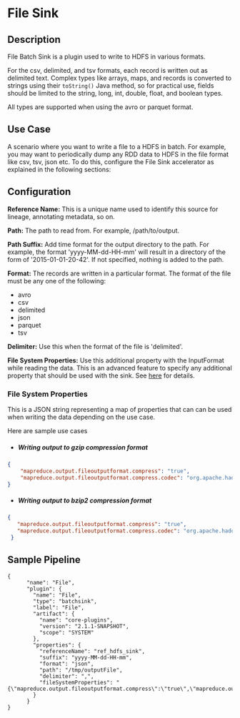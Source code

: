 # File Sink


## Description

File Batch Sink is a plugin used to write to HDFS in various formats.

For the csv, delimited, and tsv formats, each record is written out as delimited text.
Complex types like arrays, maps, and records is converted to strings using their
``toString()`` Java method, so for practical use, fields should be limited to the
string, long, int, double, float, and boolean types.

All types are supported when using the avro or parquet format.

## Use Case

A scenario where you want to write a file to a HDFS in batch. For example, you may want to periodically dump any RDD data to HDFS in the file format like csv, tsv, json etc. To do this, configure the File Sink accelerator as explained in the following sections:

## Configuration

**Reference Name:** This is a unique name used to identify this source for lineage, annotating metadata, so on.

**Path:** The path to read from. For example, /path/to/output.

**Path Suffix:** Add time format for the output directory to the path. For example, the format 'yyyy-MM-dd-HH-mm' will result in a directory of the form of '2015-01-01-20-42'. If not specified, nothing is added to the path.

**Format:** The records are written in a particular format. The format of the file must be any one of the following:
- avro
- csv
- delimited
- json
- parquet
- tsv

**Delimiter:** Use this when the format of the file is 'delimited'. 

**File System Properties:** Use this additional property with the InputFormat while reading the data. This is an advanced feature to specify any additional property that should be used with the sink. See [here](#file-system-properties) for details.

### File System Properties
This is a JSON string representing a map of properties that can can be used when writing the data depending on the use case.

Here are sample use cases

- ##### Writing output to gzip compression format
```json
{
    "mapreduce.output.fileoutputformat.compress": "true",
    "mapreduce.output.fileoutputformat.compress.codec": "org.apache.hadoop.io.compress.GzipCodec"
}
```

- ##### Writing output to bzip2 compression format
```json
{
   "mapreduce.output.fileoutputformat.compress": "true",
   "mapreduce.output.fileoutputformat.compress.codec": "org.apache.hadoop.io.compress.BZip2Codec"
 }
```

## Sample Pipeline

    {
          "name": "File",
          "plugin": {
            "name": "File",
            "type": "batchsink",
            "label": "File",
            "artifact": {
              "name": "core-plugins",
              "version": "2.1.1-SNAPSHOT",
              "scope": "SYSTEM"
            },
            "properties": {
              "referenceName": "ref_hdfs_sink",
              "suffix": "yyyy-MM-dd-HH-mm",
              "format": "json",
              "path": "/tmp/outputFile",
              "delimiter": ",",
              "fileSystemProperties": "{\"mapreduce.output.fileoutputformat.compress\":\"true\",\"mapreduce.output.fileoutputformat.compress.codec\":\"org.apache.hadoop.io.compress.GzipCodec\"}"
            }
          }
    }
